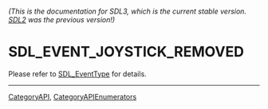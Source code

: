 ###### (This is the documentation for SDL3, which is the current stable version. [SDL2](https://wiki.libsdl.org/SDL2/) was the previous version!)
# SDL_EVENT_JOYSTICK_REMOVED

Please refer to [SDL_EventType](SDL_EventType) for details.

----
[CategoryAPI](CategoryAPI), [CategoryAPIEnumerators](CategoryAPIEnumerators)

